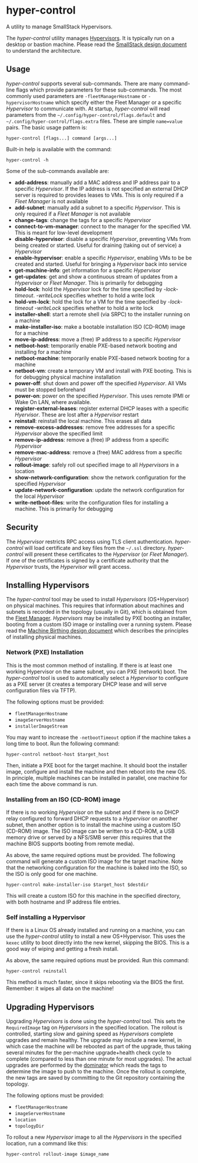 # hyper-control
A utility to manage SmallStack Hypervisors.

The *hyper-control* utility manages [Hypervisors](../hypervisor/README.md). It
is typically run on a desktop or bastion machine. Please read the
[SmallStack design document](https://bit.ly/SmallStack) to understand the
architecture.

## Usage
*hyper-control* supports several sub-commands. There are many command-line flags
which provide parameters for these sub-commands. The most commonly used
parameters are `-fleetManagerHostname` or `-hypervisorHostname` which specify
either the Fleet Manager or a specific *Hypervisor* to communicate with. At
startup, *hyper-control* will read parameters from the
`~/.config/hyper-control/flags.default` and
`~/.config/hyper-control/flags.extra` files. These are simple `name=value`
pairs. The basic usage pattern is:

```
hyper-control [flags...] command [args...]
```

Built-in help is available with the command:

```
hyper-control -h
```

Some of the sub-commands available are:

- **add-address**: manually add a MAC address and IP address pair to a specific
                   *Hypervisor*. If the IP address is not specified an external
                   DHCP server is required to provides leases to VMs. This
                   is only required if a *Fleet Manager* is not available
- **add-subnet**: manually add a subnet to a specific *Hypervisor*. This is only
                  required if a *Fleet Manager* is not available
- **change-tags**: change the tags for a specific *Hypervisor*
- **connect-to-vm-manager**: connect to the manager for the specified VM. This
                             is meant for low-level development
- **disable-hypervisor**: disable a specific *Hypervisor*, preventing VMs from
                          being created or started. Useful for draining (taking
			  out of service) a *Hypervisor*
- **enable-hypervisor**: enable a specific *Hypervisor*, enabling VMs to be
                         be created and started. Useful for bringing a
			 *Hypervisor* back into service
- **get-machine-info**: get information for a specific *Hypervisor*
- **get-updates**: get and show a continuous stream of updates from a
                   *Hypervisor* or *Fleet Manager*. This is primarily for
                   debugging
- **hold-lock**: hold the *Hypervisor* lock for the time specified by
                 *-lock-timeout*. *-writeLock* specifies whether to hold a
		 write lock
- **hold-vm-lock**: hold the lock for a VM for the time specified by
                    *-lock-timeout* *-writeLock* specifies whether to hold a
		    write lock
- **installer-shell**: start a remote shell (via SRPC) to the installer running
                       on a machine
- **make-installer-iso**: make a bootable installation ISO (CD-ROM) image for a
                          machine
- **move-ip-address**: move a (free) IP address to a specific *Hypervisor*
- **netboot-host**: temporarily enable PXE-based network booting and installing
                    for a machine
- **netboot-machine**: temporarily enable PXE-based network booting for a
                       machine
- **netboot-vm**: create a temporary VM and install with PXE booting. This is
                  for debugging physical machine installation
- **power-off**: shut down and power off the specified *Hypervisor*. All VMs
                 must be stopped beforehand
- **power-on**: power on the specified *Hypervisor*. This uses remote IPMI or
                Wake On LAN, where available.
- **register-external-leases**: register external DHCP leases with a specific
                                *Hyervisor*. These are lost after a *Hypervisor*
                                restart
- **reinstall**: reinstall the local machine. This erases all data
- **remove-excess-addresses**: remove free addresses for a specific *Hypervisor*
                               above the specified limit
- **remove-ip-address**: remove a (free) IP address from a specific *Hypervisor*
- **remove-mac-address**: remove a (free) MAC address from a specific
                          *Hypervisor*
- **rollout-image**: safely roll out specified image to all *Hypervisors* in a
                     location
- **show-network-configuration**: show the network configuration for the
                                  specified *Hypervisor*
- **update-network-configuration**: update the network configuration for the
                                    local *Hypervisor*
- **write-netboot-files**: write the configuration files for installing a
                           machine. This is primarily for debugging

## Security
The *Hypervisor* restricts RPC access using TLS client authentication.
*hyper-control* will load certificate and key files from the
`~/.ssl` directory. *hyper-control* will present these certificates to
the *Hypervisor* (or *Fleet Manager*). If one of the certificates is signed by a
certificate authority that the *Hypervisor* trusts, the *Hypervisor* will grant
access.

## Installing Hypervisors
The *hyper-control* tool may be used to install *Hypervisors* (OS+Hypervisor) on
physical machines. This requires that information about machines and subnets is
recorded in the topology (usually in Git), which is obtained from the
[Fleet Manager](../fleet-manager/README.md). *Hypervisors* may be installed by
PXE booting an installer, booting from a custom ISO image or installing over a
running system. Please read the
[Machine Birthing design document](../../design-docs/MachineBirthing/README.md)
which describes the principles of installing physical machines.

### Network (PXE) Installation
This is the most common method of installing. If there is at least one working
Hypervisor on the same subnet, you can PXE (network) boot. The *hyper-control*
tool is used to automatically select a *Hypervisor* to configure as a PXE server
(it creates a temporary DHCP lease and will serve configuration files via TFTP).

The following options must be provided:
- `fleetManagerHostname`
- `imageServerHostname`
- `installerImageStream`

You may want to increase the `-netbootTimeout` option if the machine takes a
long time to boot. Run the following command:

```
hyper-control netboot-host $target_host
```

Then, initiate a PXE boot for the target machine. It should boot the installer
image, configure and install the machine and then reboot into the new OS. In
principle, multiple machines can be installed in parallel, one machine for each
time the above command is run.

### Installing from an ISO (CD-ROM) image
If there is no working *Hypervisor* on the subnet and if there is no DHCP relay
configured to forward DHCP requests to a *Hypervisor* on another subnet, then
another option is to install the machine using a custom ISO (CD-ROM) image. The
ISO image can be written to a CD-ROM, a USB memory drive or served by a NFS/SMB
server (this requires that the machine BIOS supports booting from remote media).

As above, the same required options must be provided. The following command will
generate a custom ISO image for the target machine. Note that the networking
configuration for the machine is baked into the ISO, so the ISO is only good for
one machine.

```
hyper-control make-installer-iso $target_host $destdir
```

This will create a custom ISO for this machine in the specified directory, with
both hostname and IP address file entries.

### Self installing a Hypervisor
If there is a Linux OS already installed and running on a machine, you can use
the *hyper-control* utility to install a new OS+Hypervisor. This uses the
`kexec` utility to boot directly into the new kernel, skipping the BIOS. This is
a good way of wiping and getting a fresh install.

As above, the same required options must be provided. Run this command:

```
hyper-control reinstall
```

This method is much faster, since it skips rebooting via the BIOS the first.
Remember: it wipes all data on the machine!

## Upgrading Hypervisors
Upgrading *Hypervisors* is done using the *hyper-control* tool. This sets the
`RequiredImage` tag on *Hypervisors* in the specified location. The rollout is
controlled, starting slow and gaining speed as *Hypervisors* complete upgrades
and remain healthy. The upgrade may include a new kernel, in which case the
machine will be rebooted as part of the upgrade, thus taking several minutes for
the per-machine upgrade+health check cycle to complete (compared to less than
one minute for most upgrades). The actual upgrades are performed by the
[dominator](../dominator/README.md) which reads the tags to determine the image
to push to the machine. Once the rollout is complete, the new tags are saved by
committing to the Git repository containing the topology.

The following options must be provided:
- `fleetManagerHostname`
- `imageServerHostname`
- `location`
- `topologyDir`

To rollout a new *Hypervisor* image to all the *Hypervisors* in the specified
location, run a command like this:

```
hyper-control rollout-image $image_name
```
